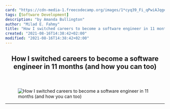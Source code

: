 ```yaml
---
card: "https://cdn-media-1.freecodecamp.org/images/1*cyq39_Fi_qPwiAJqgeCsCg.jpeg"
tags: [Software Development]
description: "by Amanda Bullington"
author: "Milad E. Fahmy"
title: "How I switched careers to become a software engineer in 11 months (and how you can too)"
created: "2021-08-16T14:38:42+02:00"
modified: "2021-08-16T14:38:42+02:00"
---
```

<div class="site-wrapper">
<main id="site-main" class="site-main outer">
<div class="inner">
<article class="post-full post tag-software-development tag-career-advice tag-career-change tag-technology tag-life-lessons ">
<header class="post-full-header">
<h1 class="post-full-title">How I switched careers to become a software engineer in 11 months (and how you can too)</h1>
</header>
<figure class="post-full-image">
<picture>
<source media="(max-width: 700px)" sizes="1px" srcset="data:image/gif;base64,R0lGODlhAQABAIAAAAAAAP///yH5BAEAAAAALAAAAAABAAEAAAIBRAA7 1w">
<source media="(min-width: 701px)" sizes="(max-width: 800px) 400px,
(max-width: 1170px) 700px,
1400px" srcset="https://cdn-media-1.freecodecamp.org/images/1*cyq39_Fi_qPwiAJqgeCsCg.jpeg 300w,
https://cdn-media-1.freecodecamp.org/images/1*cyq39_Fi_qPwiAJqgeCsCg.jpeg 600w,
https://cdn-media-1.freecodecamp.org/images/1*cyq39_Fi_qPwiAJqgeCsCg.jpeg 1000w,
https://cdn-media-1.freecodecamp.org/images/1*cyq39_Fi_qPwiAJqgeCsCg.jpeg 2000w">
<img onerror="this.style.display='none'" src="https://cdn-media-1.freecodecamp.org/images/1*cyq39_Fi_qPwiAJqgeCsCg.jpeg" alt="How I switched careers to become a software engineer in 11 months (and how you can too)">
</picture>
</figure>
<section class="post-full-content">
<div class="post-content medium-migrated-article">
</div>
<hr>
</section>
</article>
</div>
</main>
</div>
<!-- Google Tag Manager (noscript) -->
<!-- End Google Tag Manager (noscript) -->
